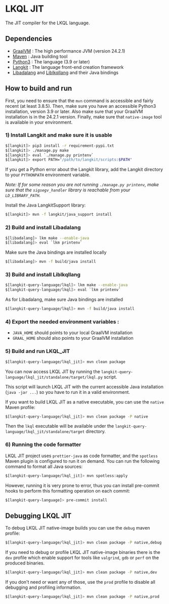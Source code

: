 LKQL JIT
========

The JIT compiler for the LKQL language.

Dependencies
------------

* [GraalVM](https://www.graalvm.org/) : The high performance JVM (version 24.2.1)
* [Maven](https://maven.apache.org/) : Java building tool
* [Python3](https://www.python.org/) : The language (3.9 or later)
* [Langkit](https://github.com/AdaCore/langkit) : The language front-end creation framework
* [Libadalang](https://github.com/AdaCore/libadalang)
  and [Liblkqllang](https://github.com/AdaCore/langkit-query-language) and their Java bindings

How to build and run
--------------------

First, you need to ensure that the `mvn` command is accessible and fairly recent (at least 3.8.5).
Then, make sure you have an accessible Python3 installation, version 3.9 or later.
Also make sure that your GraalVM installation is in the 24.2.1 version.
Finally, make sure that `native-image` tool is available in your environment.

### 1) Install Langkit and make sure it is usable

```sh
$[langkit]> pip3 install -r requirement-pypi.txt
$[langkit]> ./manage.py make
$[langkit]> eval `./manage.py printenv`
$[langkit]> export PATH="/path/to/langkit/scripts:$PATH"
```

If you get a Python error about the Langkit library, add the Langkit directory to your `PYTHONPATH`
environment variable.

*Note: If for some reason you are not running `./manage.py printenv`, make sure that the
`sigsegv_handler` library is reachable from your `LD_LIBRARY_PATH`.*

Install the Java LangkitSupport library:

```sh
$[langkit]> mvn -f langkit/java_support install
```

### 2) Build and install Libadalang

```sh
$[libadalang]> lkm make --enable-java
$[libadalang]> eval `lkm printenv`
```

Make sure the Java bindings are installed locally

```sh
$[libadalang]> mvn -f build/java install
```

### 3) Build and install Liblkqllang

```sh
$[langkit-query-language/lkql]> lkm make --enable-java
$[langkit-query-language/lkql]> eval `lkm printenv`
```

As for Libadalang, make sure Java bindings are installed

```sh
$[langkit-query-language/lkql]> mvn -f build/java install
```

### 4) Export the needed environment variables :

* `JAVA_HOME` should points to your local GraalVM installation
* `GRAAL_HOME` should also points to your GraalVM installation

### 5) Build and run LKQL_JIT

```sh
$[langkit-query-language/lkql_jit]> mvn clean package
```

You can now access LKQL JIT by running the `langkit-query-language/lkql_jit/standalone/target/lkql.py`
script.

This script will launch LKQL JIT with the current accessible Java installation (`java -jar ...`)
so you have to run it in a valid environment.

If you want to build LKQL JIT as a native executable, you can use the `native` Maven profile:

```sh
$[langkit-query-language/lkql_jit]> mvn clean package -P native
```

Then the `lkql` executable will be available under the `langkit-query-language/lkql_jit/standalone/target`
directory.

### 6) Running the code formatter

LKQL JIT project uses `prettier-java` as code formatter, and the `spotless` Maven plugin is configured
to run it on demand. You can run the following command to format all Java sources:

```sh
$[langkit-query-language/lkql_jit]> mvn spotless:apply
```

However, running it is very prone to error, thus you can install pre-commit
hooks to perform this formatting operation on each commit:

```sh
$[langkit-query-language]> pre-commit install
```

Debugging LKQL JIT
------------------

To debug LKQL JIT native-image builds you can use the `debug` maven profile:

```sh
$[langkit-query-language/lkql_jit]> mvn clean package -P native,debug
```

If you need to debug or profile LKQL JIT native-image binaries there is the `dev` profile which
enable support for tools like `valgrind`, `gdb` or `perf` on the produced binaries.

```sh
$[langkit-query-language/lkql_jit]> mvn clean package -P native,dev
```

If you don't need or want any of those, use the `prod` profile to disable all debugging and
profiling information.

```sh
$[langkit-query-language/lkql_jit]> mvn clean package -P native,prod
```
